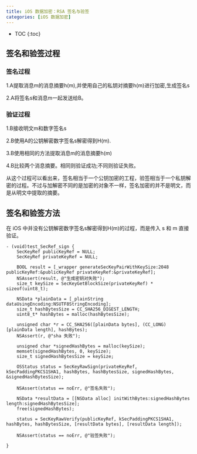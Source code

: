 ```yaml
---
title: iOS 数据加密：RSA 签名与验签
categories: [iOS 数据加密]
---
```


- TOC
{:toc}

## 签名和验签过程
### 签名过程

1.A提取消息m的消息摘要h(m),并使用自己的私钥对摘要h(m)进行加密,生成签名s

2.A将签名s和消息m一起发送给B。

### 验证过程

1.B接收明文m和数字签名s

2.B使用A的公钥解密数字签名s解密得到H(m).

3.B使用相同的方法提取消息m的消息摘要h(m)

4.B比较两个消息摘要。相同则验证成功;不同则验证失败。

从这个过程可以看出来，签名相当于一个公钥加密的工程，验签相当于一个私钥解密的过程。不过与加解密不同的是加密的对象不一样，签名加密的并不是明文，而是从明文中提取的摘要。

## 签名和验签方法

在 iOS 中并没有公钥解密数字签名s解密得到H(m)的过程，而是传入 s 和 m 直接验证。

```
- (void)test_SecRef_sign {
    SecKeyRef publicKeyRef = NULL;
    SecKeyRef privateKeyRef = NULL;

    BOOL result = [_wrapper generateSecKeyPairWithKeySize:2048 publicKeyRef:&publicKeyRef privateKeyRef:&privateKeyRef];
    NSAssert(result, @"生成密钥对失败");
    size_t keySize = SecKeyGetBlockSize(privateKeyRef) * sizeof(uint8_t);

    NSData *plainData = [_plainString dataUsingEncoding:NSUTF8StringEncoding];
    size_t hashBytesSize = CC_SHA256_DIGEST_LENGTH;
    uint8_t* hashBytes = malloc(hashBytesSize);

    unsigned char *r = CC_SHA256([plainData bytes], (CC_LONG)[plainData length], hashBytes);
    NSAssert(r, @"sha 失败");

    unsigned char *signedHashBytes = malloc(keySize);
    memset(signedHashBytes, 0, keySize);
    size_t signedHashBytesSize = keySize;

    OSStatus status = SecKeyRawSign(privateKeyRef, kSecPaddingPKCS1SHA1, hashBytes, hashBytesSize, signedHashBytes, &signedHashBytesSize);

    NSAssert(status == noErr, @"签名失败");

    NSData *resultData = [[NSData alloc] initWithBytes:signedHashBytes length:signedHashBytesSize];
    free(signedHashBytes);

    status = SecKeyRawVerify(publicKeyRef, kSecPaddingPKCS1SHA1,  hashBytes, hashBytesSize, [resultData bytes], [resultData length]);

    NSAssert(status == noErr, @"验签失败");

}
```
